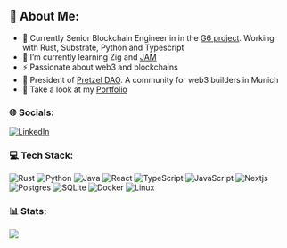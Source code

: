 ## 💫 About Me:
- 🔭 Currently Senior Blockchain Engineer in  in the [G6 project](https://www.g6.network/). Working with Rust, Substrate, Python and Typescript
- 🌱 I’m currently learning Zig and [JAM](https://wiki.polkadot.network/docs/learn-jam-chain)
- ⚡ Passionate about web3 and blockchains
- 🥨 President of [Pretzel DAO](https://pretzeldao.com/). A community for web3 builders in Munich
- 💼 Take a look at my [Portfolio](https://sergeygerodes.xyz/)

### 🌐 Socials:
[![LinkedIn](https://img.shields.io/badge/LinkedIn-%230077B5.svg?logo=linkedin&logoColor=white)](https://www.linkedin.com/in/sgerodes/)


### 💻 Tech Stack:
![Rust](https://img.shields.io/badge/rust-%2307405e.svg?style=for-the-badge&logo=rust&logoColor=white)
![Python](https://img.shields.io/badge/python-3670A0?style=for-the-badge&logo=python&logoColor=ffdd54)
![Java](https://img.shields.io/badge/Java-ED8B00?style=for-the-badge&logo=java&logoColor=white)
![React](https://img.shields.io/badge/react-%2320232a.svg?style=for-the-badge&logo=react&logoColor=%2361DAFB) 
![TypeScript](https://img.shields.io/badge/typescript-%23007ACC.svg?style=for-the-badge&logo=typescript&logoColor=white) 
![JavaScript](https://img.shields.io/badge/javascript-%23323330.svg?style=for-the-badge&logo=javascript&logoColor=%23F7DF1E)
![Nextjs](https://img.shields.io/badge/nextjs-%2320232a.svg?style=for-the-badge&logo=next.js&logoColor=%2361DAFB)
![Postgres](https://img.shields.io/badge/postgres-%23316192.svg?style=for-the-badge&logo=postgresql&logoColor=white) 
![SQLite](https://img.shields.io/badge/sqlite-%2307405e.svg?style=for-the-badge&logo=sqlite&logoColor=white) 
![Docker](https://img.shields.io/badge/docker-%230db7ed.svg?style=for-the-badge&logo=docker&logoColor=white)
![Linux](https://img.shields.io/badge/Linux-FCC624?style=for-the-badge&logo=linux&logoColor=black)

### 📊 Stats:
![](https://github-readme-stats.vercel.app/api/top-langs/?username=sgerodes&theme=algolia&hide_border=false&include_all_commits=true&count_private=true&layout=compact)
